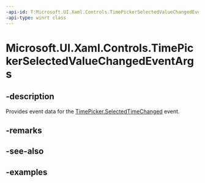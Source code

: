 ```yaml
---
-api-id: T:Microsoft.UI.Xaml.Controls.TimePickerSelectedValueChangedEventArgs
-api-type: winrt class
---
```


<!-- Class syntax.
public class TimePickerSelectedValueChangedEventArgs 
-->

# Microsoft.UI.Xaml.Controls.TimePickerSelectedValueChangedEventArgs

## -description

Provides event data for the [TimePicker.SelectedTimeChanged](timepicker_selectedtimechanged.md) event.

## -remarks

## -see-also

## -examples

